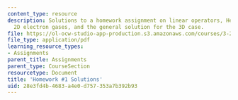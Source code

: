 ```yaml
---
content_type: resource
description: Solutions to a homework assignment on linear operators, Hermitian operators,
  2D electron gases, and the general solution for the 3D case.
file: https://ol-ocw-studio-app-production.s3.amazonaws.com/courses/3-23-electrical-optical-and-magnetic-properties-of-materials-fall-2007/28e3fd4b4683a4e0d757353a7b392b93_sol1.pdf
file_type: application/pdf
learning_resource_types:
- Assignments
parent_title: Assignments
parent_type: CourseSection
resourcetype: Document
title: 'Homework #1 Solutions'
uid: 28e3fd4b-4683-a4e0-d757-353a7b392b93
---
```

